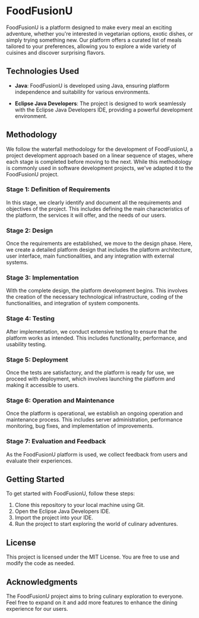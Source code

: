 # FoodFusionU

FoodFusionU is a platform designed to make every meal an exciting adventure, whether you're interested in vegetarian options, exotic dishes, or simply trying something new. Our platform offers a curated list of meals tailored to your preferences, allowing you to explore a wide variety of cuisines and discover surprising flavors.

## Technologies Used

- **Java**: FoodFusionU is developed using Java, ensuring platform independence and suitability for various environments.

- **Eclipse Java Developers**: The project is designed to work seamlessly with the Eclipse Java Developers IDE, providing a powerful development environment.

## Methodology

We follow the waterfall methodology for the development of FoodFusionU, a project development approach based on a linear sequence of stages, where each stage is completed before moving to the next. While this methodology is commonly used in software development projects, we've adapted it to the FoodFusionU project.

### Stage 1: Definition of Requirements

In this stage, we clearly identify and document all the requirements and objectives of the project. This includes defining the main characteristics of the platform, the services it will offer, and the needs of our users.

### Stage 2: Design

Once the requirements are established, we move to the design phase. Here, we create a detailed platform design that includes the platform architecture, user interface, main functionalities, and any integration with external systems.

### Stage 3: Implementation

With the complete design, the platform development begins. This involves the creation of the necessary technological infrastructure, coding of the functionalities, and integration of system components.

### Stage 4: Testing

After implementation, we conduct extensive testing to ensure that the platform works as intended. This includes functionality, performance, and usability testing.

### Stage 5: Deployment

Once the tests are satisfactory, and the platform is ready for use, we proceed with deployment, which involves launching the platform and making it accessible to users.

### Stage 6: Operation and Maintenance

Once the platform is operational, we establish an ongoing operation and maintenance process. This includes server administration, performance monitoring, bug fixes, and implementation of improvements.

### Stage 7: Evaluation and Feedback

As the FoodFusionU platform is used, we collect feedback from users and evaluate their experiences.

## Getting Started

To get started with FoodFusionU, follow these steps:

1. Clone this repository to your local machine using Git.
2. Open the Eclipse Java Developers IDE.
3. Import the project into your IDE.
4. Run the project to start exploring the world of culinary adventures.

## License

This project is licensed under the MIT License. You are free to use and modify the code as needed.

## Acknowledgments

The FoodFusionU project aims to bring culinary exploration to everyone. Feel free to expand on it and add more features to enhance the dining experience for our users.
